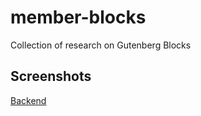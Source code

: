 # member-blocks
Collection of research on Gutenberg Blocks

## Screenshots
[Backend](inc/images/sample-blocks-backend.png)
